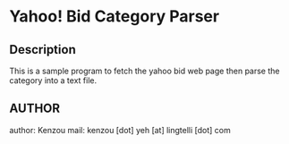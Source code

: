 Yahoo! Bid Category Parser
===========================

Description
---------------------
This is a sample program to fetch the yahoo bid web page then parse the category
into a text file.

AUTHOR
----------------------
author: Kenzou
mail: kenzou [dot] yeh [at] lingtelli [dot] com

